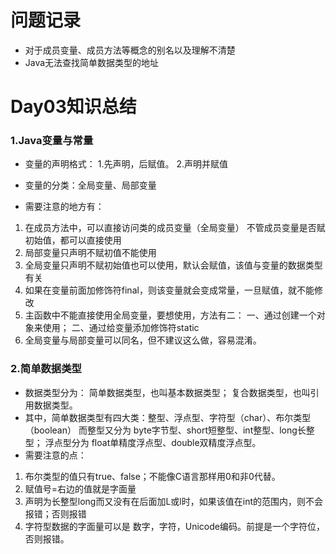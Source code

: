 # 问题记录
- 对于成员变量、成员方法等概念的别名以及理解不清楚
- Java无法查找简单数据类型的地址

# Day03知识总结
### 1.Java变量与常量
- 变量的声明格式：
    1.先声明，后赋值。
    2.声明并赋值
- 变量的分类：全局变量、局部变量

- 需要注意的地方有：

1. 在成员方法中，可以直接访问类的成员变量（全局变量）
    不管成员变量是否赋初始值，都可以直接使用
2. 局部变量只声明不赋初值不能使用
3. 全局变量只声明不赋初始值也可以使用，默认会赋值，该值与变量的数据类型有关
4. 如果在变量前面加修饰符final，则该变量就会变成常量，一旦赋值，就不能修改
5. 主函数中不能直接使用全局变量，要想使用，方法有二：
    一、通过创建一个对象来使用；
    二、通过给变量添加修饰符static
6. 全局变量与局部变量可以同名，但不建议这么做，容易混淆。

### 2.简单数据类型
- 数据类型分为：
    简单数据类型，也叫基本数据类型；
    复合数据类型，也叫引用数据类型。
- 其中，简单数据类型有四大类：整型、浮点型、字符型（char）、布尔类型（boolean）
    而整型又分为 byte字节型、short短整型、int整型、long长整型；
    浮点型分为 float单精度浮点型、double双精度浮点型。
- 需要注意的点：
1. 布尔类型的值只有true、false；不能像C语言那样用0和非0代替。
2. 赋值号=右边的值就是字面量
3. 声明为长整型long而又没有在后面加L或l时，如果该值在int的范围内，则不会报错；否则报错
4. 字符型数据的字面量可以是 数字，字符，Unicode编码。前提是一个字符位，否则报错。


